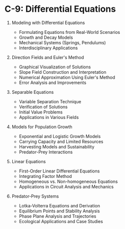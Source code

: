 # C-9: Differential Equations

1. Modeling with Differential Equations
   - Formulating Equations from Real-World Scenarios
   - Growth and Decay Models
   - Mechanical Systems (Springs, Pendulums)
   - Interdisciplinary Applications

2. Direction Fields and Euler's Method
   - Graphical Visualization of Solutions
   - Slope Field Construction and Interpretation
   - Numerical Approximation Using Euler's Method
   - Error Analysis and Improvements

3. Separable Equations
   - Variable Separation Technique
   - Verification of Solutions
   - Initial Value Problems
   - Applications in Various Fields

4. Models for Population Growth
   - Exponential and Logistic Growth Models
   - Carrying Capacity and Limited Resources
   - Harvesting Models and Sustainability
   - Predator-Prey Interactions

5. Linear Equations
   - First-Order Linear Differential Equations
   - Integrating Factor Method
   - Homogeneous vs. Non-homogeneous Equations
   - Applications in Circuit Analysis and Mechanics

6. Predator-Prey Systems
   - Lotka-Volterra Equations and Derivation
   - Equilibrium Points and Stability Analysis
   - Phase Plane Analysis and Trajectories
   - Ecological Applications and Case Studies
